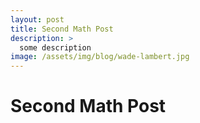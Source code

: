 ```yaml
---
layout: post
title: Second Math Post
description: >
  some description
image: /assets/img/blog/wade-lambert.jpg
---
```


# Second Math Post
